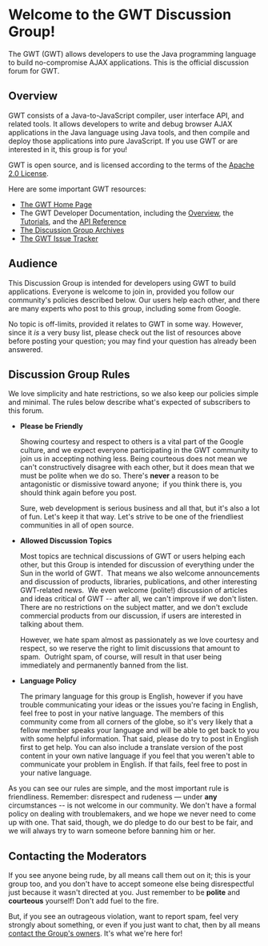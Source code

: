 Welcome to the GWT Discussion Group!
===

The GWT (GWT) allows developers to use the Java programming language to build no-compromise AJAX applications. This is the official discussion forum for GWT.

## Overview

GWT consists of a Java-to-JavaScript compiler, user interface API, and related tools. It allows developers to write and debug browser AJAX applications in the Java language using Java tools, and then compile and deploy those applications into pure JavaScript. If you use GWT or are interested in it, this group is for you!

GWT is open source, and is licensed according to the terms of the [Apache 2.0 License](terms.html "Apache 2.0 License").

Here are some important GWT resources:

*   [The GWT Home Page](http://www.gwtproject.org "The GWT Home Page")
*   The GWT Developer Documentation, including the [Overview](docs/latest/DevGuide.html "Overview"), the [Tutorials](doc/latest/tutorial/index.html "Tutorials"), and the [API Reference](doc/latest/RefGWTClassAPI.html "API Reference")
*   [The Discussion Group Archives](http://groups.google.com/group/Google-Web-Toolkit/topics "Discussion Group Archives")
*   [The GWT Issue Tracker](http://code.google.com/p/google-web-toolkit/issues/list "The GWT Issue Tracker") 

## Audience

This Discussion Group is intended for developers using GWT to build applications. Everyone is welcome to join in, provided you follow our community's policies described below. Our users help each other, and there are many experts who post to this group, including some from Google.

No topic is off-limits, provided it relates to GWT in some way. However, since it _is_ a very busy list, please check out the list of resources above before posting your question; you may find your question has already been answered.

## Discussion Group Rules

We love simplicity and hate restrictions, so we also keep our policies simple and minimal. The rules below describe what's expected of subscribers to this forum.

<ul>
  <li><b>Please be Friendly</b>

Showing courtesy and respect to others is a vital part of the
Google culture, and we expect everyone participating in the
GWT community to join us in accepting nothing less. Being
courteous does not mean we can't constructively disagree with
each other, but it does mean that we must be polite when we do so.
There's <b>never</b> a reason to be antagonistic or
dismissive toward anyone;&nbsp; if you think there is, you should think again before you post.
</p>

<p>
Sure, web development is serious business and all that, but it's
also a lot of fun. Let's keep it that way. Let's strive to be one of the
friendliest communities in all of open source.
</p>

  </li>
</ul>

<ul>
  <li><b>Allowed Discussion Topics</b>

Most topics are technical discussions of GWT or users helping each other,
but this Group is intended for discussion of everything under the Sun
in the world of GWT.&nbsp; That means we also welcome announcements and
discussion of products, libraries, publications, and other interesting
GWT-related news.&nbsp; We even welcome (polite!) discussion of
articles and ideas critical of GWT -- after all, we can't improve if we
don't listen.&nbsp; There are no restrictions on the subject matter,
and we don't exclude commercial products from our discussion, if users
are interested in talking about them.&nbsp; 
</p>

<p>
However, we hate spam almost as passionately as we love courtesy and respect, so we
reserve the right to limit discussions that amount to spam.&nbsp;
Outright spam, of course, will result in that user being immediately
and permanently banned from the list.
</p>
  </li>

  <li><b>Language Policy</b>

<p>
The primary language for this group is English, however if you have trouble communicating your ideas or the issues you're facing in English, feel free to post in your native language. The members of this community come from all corners of the globe, so it's very likely that a fellow member speaks your language and will be able to get back to you with some helpful information. That said, please do try to post in English first to get help. You can also include a translate version of the post content in your own native language if you feel that you weren't able to communicate your problem in English. If that fails, feel free to post in your native language.</b></b>
  </li>
</ul>

As you can see our rules are simple, and the most important rule is friendliness. Remember: disrespect and rudeness &mdash; under **any** circumstances -- is not welcome in our community. We don't have a formal policy on dealing with troublemakers, and we hope we never need to come up with one. That said, though, we do pledge to do our best to be fair, and we will always try to warn someone before banning him or her.

## Contacting the Moderators

If you see anyone being rude, by all means call them out on it; this is your group too, and you don't have to accept someone else being disrespectful just because it wasn't directed at you. Just remember to be **polite** and **courteous** yourself! Don't add fuel to the fire.

But, if you see an outrageous violation, want to report spam, feel very strongly about something, or even if you just want to chat, then by all means [contact the Group's owners](http://groups.google.com/group/Google-Web-Toolkit/post?sendowner=1&amp;_done=%2Fgroup%2FGoogle-Web-Toolkit%2Fabout%3F&amp; "contact the Group"). It's what we're here for!


